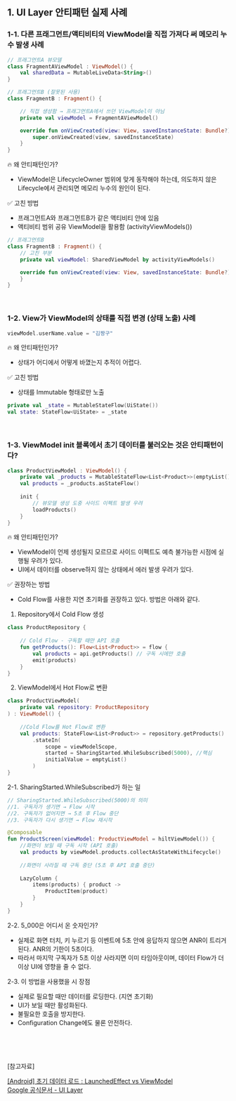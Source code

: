 ## 1. UI Layer 안티패턴 실제 사례


### 1-1. 다른 프래그먼트/액티비티의 ViewModel을 직접 가져다 써 메모리 누수 발생 사례


```kotlin
// 프래그먼트A 뷰모델
class FragmentAViewModel : ViewModel() {
    val sharedData = MutableLiveData<String>()
}
```

```kotlin
// 프래그먼트B (잘못된 사용)
class FragmentB : Fragment() {

    // 직접 생성함 → 프래그먼트A에서 쓰던 ViewModel이 아님
    private val viewModel = FragmentAViewModel()

    override fun onViewCreated(view: View, savedInstanceState: Bundle?) {
        super.onViewCreated(view, savedInstanceState)
    }
}

```
🔥 왜 안티패턴인가?

- ViewModel은 LifecycleOwner 범위에 맞게 동작해야 하는데, 의도하지 않은 Lifecycle에서 관리되면 메모리 누수의 원인이 된다.


✅ 고친 방법
- 프래그먼트A와 프래그먼트B가 같은 액티비티 안에 있음
- 액티비티 범위 공유 ViewModel을 활용함 (activityViewModels())
```kotlin
// 프래그먼트B
class FragmentB : Fragment() {
    // 고친 부분
    private val viewModel: SharedViewModel by activityViewModels()

    override fun onViewCreated(view: View, savedInstanceState: Bundle?) {
    }
}

```

<br>

### 1-2. View가 ViewModel의 상태를 직접 변경 (상태 노출) 사례


```kotlin
viewModel.userName.value = "김짱구"
```
🔥 왜 안티패턴인가?

- 상태가 어디에서 어떻게 바꼈는지 추적이 어렵다.

  
✅ 고친 방법
- 상태를 Immutable 형태로만 노출
```kotlin
private val _state = MutableStateFlow(UiState())
val state: StateFlow<UiState> = _state
```

<br>

### 1-3. ViewModel init 블록에서 초기 데이터를 불러오는 것은 안티패턴이다?

```kotlin
class ProductViewModel : ViewModel() {
    private val _products = MutableStateFlow<List<Product>>(emptyList())
    val products = _products.asStateFlow()
    
    init {
        // 뷰모델 생성 도중 사이드 이펙트 발생 우려
        loadProducts()
    }
}
```
🔥 왜 안티패턴인가?

- ViewModel이 언제 생성될지 모르므로 사이드 이펙트도 예측 불가능한 시점에 실행될 우려가 있다.
- UI에서 데이터를 observe하지 않는 상태에서 에러 발생 우려가 있다.


✅ 권장하는 방법
- Cold Flow를 사용한 지연 초기화를 권장하고 있다. 방법은 아래와 같다.
1. Repository에서 Cold Flow 생성
```kotlin
class ProductRepository {
    
    // Cold Flow - 구독할 때만 API 호출
    fun getProducts(): Flow<List<Product>> = flow {
        val products = api.getProducts() // 구독 시에만 호출
        emit(products)
    }
}
```

2. ViewModel에서 Hot Flow로 변환
```kotlin
class ProductViewModel(
    private val repository: ProductRepository
) : ViewModel() {
    
    //Cold Flow를 Hot Flow로 변환
    val products: StateFlow<List<Product>> = repository.getProducts()
        .stateIn(
            scope = viewModelScope,
            started = SharingStarted.WhileSubscribed(5000), //핵심
            initialValue = emptyList()
        )
}
```

2-1. SharingStarted.WhileSubscribed가 하는 일
```kotlin
// SharingStarted.WhileSubscribed(5000)의 의미
//1. 구독자가 생기면 → Flow 시작
//2. 구독자가 없어지면 → 5초 후 Flow 중단
//3. 구독자가 다시 생기면 → Flow 재시작

@Composable
fun ProductScreen(viewModel: ProductViewModel = hiltViewModel()) {
    //화면이 보일 때 구독 시작 (API 호출)
    val products by viewModel.products.collectAsStateWithLifecycle()
    
    //화면이 사라질 때 구독 중단 (5초 후 API 호출 중단)
    
    LazyColumn {
        items(products) { product ->
            ProductItem(product)
        }
    }
}
```


2-2. 5_000은 어디서 온 숫자인가?

- 실제로 화면 터치, 키 누르기 등 이벤트에 5초 안에 응답하지 않으면 ANR이 트리거 된다.
  ANR의 기한이 5초이다.
- 따라서 마지막 구독자가 5초 이상 사라지면 이미 타임아웃이며, 데이터 Flow가 더이상 UI에 영향을 줄 수 없다.


2-3. 이 방법을 사용했을 시 장점

- 실제로 필요할 때만 데이터를 로딩한다. (지연 초기화)
- UI가 보일 때만 활성화된다.
- 불필요한 호출을 방지한다.
- Configuration Change에도 물론 안전하다.


<br>
<br>
<br>


[참고자료] <br>

[[Android] 초기 데이터 로드 : LaunchedEffect vs ViewModel](https://onlyfor-me-blog.tistory.com/1095) <br>
[Google 공식문서 - UI Layer](https://developer.android.com/topic/architecture/ui-layer?hl=ko)

